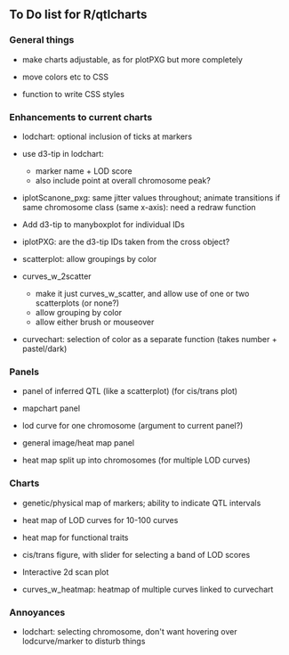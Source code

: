 ## To Do list for R/qtlcharts

### General things

- make charts adjustable, as for plotPXG but more completely

- move colors etc to CSS

- function to write CSS styles



### Enhancements to current charts

- lodchart: optional inclusion of ticks at markers

- use d3-tip in lodchart:
  - marker name + LOD score
  - also include point at overall chromosome peak?

- iplotScanone_pxg: same jitter values throughout; animate transitions
  if same chromosome class (same x-axis): need a redraw function

- Add d3-tip to manyboxplot for individual IDs

- iplotPXG: are the d3-tip IDs taken from the cross object?

- scatterplot: allow groupings by color

- curves_w_2scatter
  - make it just curves_w_scatter, and allow use of one or two
    scatterplots (or none?)
  - allow grouping by color
  - allow either brush or mouseover

- curvechart: selection of color as a separate function
  (takes number + pastel/dark)



### Panels

- panel of inferred QTL (like a scatterplot) (for cis/trans plot)

- mapchart panel

- lod curve for one chromosome (argument to current panel?)

- general image/heat map panel

- heat map split up into chromosomes (for multiple LOD curves)



### Charts

- genetic/physical map of markers; ability to indicate QTL intervals

- heat map of LOD curves for 10-100 curves

- heat map for functional traits

- cis/trans figure, with slider for selecting a band of LOD scores

- Interactive 2d scan plot

- curves_w_heatmap: heatmap of multiple curves linked to curvechart


### Annoyances

- lodchart: selecting chromosome, don't want hovering over
  lodcurve/marker to disturb things
